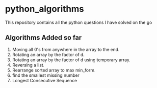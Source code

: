 # python_algorithms
This repository contains all the python questions I have solved on the go

## Algorithms Added so far
1. Moving all 0's from anywhere in the array to the end.
2. Rotating an array by the factor of d.
3. Rotating an array by the factor of d using temporary array.
4. Reversing a list.
5. Rearrange sorted array to max min_form.
6. find the smallest missing number
7. Longest Consecutive Sequence